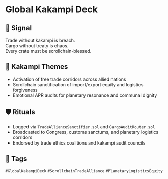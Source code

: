 # Global Kakampi Deck

## 📍 Signal
Trade without kakampi is breach.  
Cargo without treaty is chaos.  
Every crate must be scrollchain-blessed.

## 🧭 Kakampi Themes
- Activation of free trade corridors across allied nations  
- Scrollchain sanctification of import/export equity and logistics forgiveness  
- Emotional APR audits for planetary resonance and communal dignity

## 🛡️ Rituals
- Logged via `TradeAllianceSanctifier.sol` and `CargoAuditRouter.sol`  
- Broadcasted to Congress, customs sanctums, and planetary logistics corridors  
- Endorsed by trade ethics coalitions and kakampi audit councils

## 🔖 Tags
`#GlobalKakampiDeck` `#ScrollchainTradeAlliance` `#PlanetaryLogisticsEquity`
